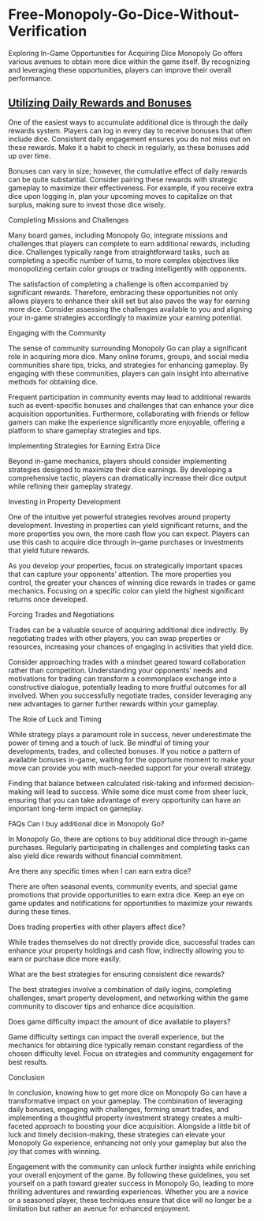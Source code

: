 # Free-Monopoly-Go-Dice-Without-Verification
Exploring In-Game Opportunities for Acquiring Dice
Monopoly Go offers various avenues to obtain more dice within the game itself. By recognizing and leveraging these opportunities, players can improve their overall performance.

<h2><a href="https://allresources.xyz/dicerolls/">Utilizing Daily Rewards and Bonuses</a></h2>

One of the easiest ways to accumulate additional dice is through the daily rewards system. Players can log in every day to receive bonuses that often include dice. Consistent daily engagement ensures you do not miss out on these rewards. Make it a habit to check in regularly, as these bonuses add up over time.

Bonuses can vary in size; however, the cumulative effect of daily rewards can be quite substantial. Consider pairing these rewards with strategic gameplay to maximize their effectiveness. For example, if you receive extra dice upon logging in, plan your upcoming moves to capitalize on that surplus, making sure to invest those dice wisely.

Completing Missions and Challenges

Many board games, including Monopoly Go, integrate missions and challenges that players can complete to earn additional rewards, including dice. Challenges typically range from straightforward tasks, such as completing a specific number of turns, to more complex objectives like monopolizing certain color groups or trading intelligently with opponents.

The satisfaction of completing a challenge is often accompanied by significant rewards. Therefore, embracing these opportunities not only allows players to enhance their skill set but also paves the way for earning more dice. Consider assessing the challenges available to you and aligning your in-game strategies accordingly to maximize your earning potential.

Engaging with the Community

The sense of community surrounding Monopoly Go can play a significant role in acquiring more dice. Many online forums, groups, and social media communities share tips, tricks, and strategies for enhancing gameplay. By engaging with these communities, players can gain insight into alternative methods for obtaining dice.

Frequent participation in community events may lead to additional rewards such as event-specific bonuses and challenges that can enhance your dice acquisition opportunities. Furthermore, collaborating with friends or fellow gamers can make the experience significantly more enjoyable, offering a platform to share gameplay strategies and tips.

Implementing Strategies for Earning Extra Dice

Beyond in-game mechanics, players should consider implementing strategies designed to maximize their dice earnings. By developing a comprehensive tactic, players can dramatically increase their dice output while refining their gameplay strategy.

Investing in Property Development

One of the intuitive yet powerful strategies revolves around property development. Investing in properties can yield significant returns, and the more properties you own, the more cash flow you can expect. Players can use this cash to acquire dice through in-game purchases or investments that yield future rewards.

As you develop your properties, focus on strategically important spaces that can capture your opponents’ attention. The more properties you control, the greater your chances of winning dice rewards in trades or game mechanics. Focusing on a specific color can yield the highest significant returns once developed.

Forcing Trades and Negotiations

Trades can be a valuable source of acquiring additional dice indirectly. By negotiating trades with other players, you can swap properties or resources, increasing your chances of engaging in activities that yield dice.

Consider approaching trades with a mindset geared toward collaboration rather than competition. Understanding your opponents’ needs and motivations for trading can transform a commonplace exchange into a constructive dialogue, potentially leading to more fruitful outcomes for all involved. When you successfully negotiate trades, consider leveraging any new advantages to garner further rewards within your gameplay.

The Role of Luck and Timing

While strategy plays a paramount role in success, never underestimate the power of timing and a touch of luck. Be mindful of timing your developments, trades, and collected bonuses. If you notice a pattern of available bonuses in-game, waiting for the opportune moment to make your move can provide you with much-needed support for your overall strategy.

Finding that balance between calculated risk-taking and informed decision-making will lead to success. While some dice must come from sheer luck, ensuring that you can take advantage of every opportunity can have an important long-term impact on gameplay.

FAQs
Can I buy additional dice in Monopoly Go?

In Monopoly Go, there are options to buy additional dice through in-game purchases. Regularly participating in challenges and completing tasks can also yield dice rewards without financial commitment.

Are there any specific times when I can earn extra dice?

There are often seasonal events, community events, and special game promotions that provide opportunities to earn extra dice. Keep an eye on game updates and notifications for opportunities to maximize your rewards during these times.

Does trading properties with other players affect dice?

While trades themselves do not directly provide dice, successful trades can enhance your property holdings and cash flow, indirectly allowing you to earn or purchase dice more easily.

What are the best strategies for ensuring consistent dice rewards?

The best strategies involve a combination of daily logins, completing challenges, smart property development, and networking within the game community to discover tips and enhance dice acquisition.

Does game difficulty impact the amount of dice available to players?

Game difficulty settings can impact the overall experience, but the mechanics for obtaining dice typically remain constant regardless of the chosen difficulty level. Focus on strategies and community engagement for best results.

Conclusion

In conclusion, knowing how to get more dice on Monopoly Go can have a transformative impact on your gameplay. The combination of leveraging daily bonuses, engaging with challenges, forming smart trades, and implementing a thoughtful property investment strategy creates a multi-faceted approach to boosting your dice acquisition. Alongside a little bit of luck and timely decision-making, these strategies can elevate your Monopoly Go experience, enhancing not only your gameplay but also the joy that comes with winning.

Engagement with the community can unlock further insights while enriching your overall enjoyment of the game. By following these guidelines, you set yourself on a path toward greater success in Monopoly Go, leading to more thrilling adventures and rewarding experiences. Whether you are a novice or a seasoned player, these techniques ensure that dice will no longer be a limitation but rather an avenue for enhanced enjoyment.
